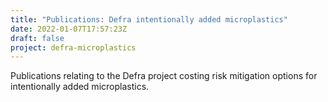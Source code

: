 ```yaml
---
title: "Publications: Defra intentionally added microplastics"
date: 2022-01-07T17:57:23Z
draft: false
project: defra-microplastics
---
```


Publications relating to the Defra project costing risk mitigation options for intentionally added microplastics.
